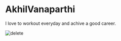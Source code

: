 # AkhilVanaparthi
I love to workout everyday and achive a good career.


![delete](C:\Users\S545658\Pictures\Screenshots)


